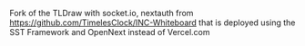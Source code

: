 Fork of the TLDraw with socket.io, nextauth from https://github.com/TimelesClock/INC-Whiteboard that is deployed using the SST Framework and OpenNext instead of Vercel.com
